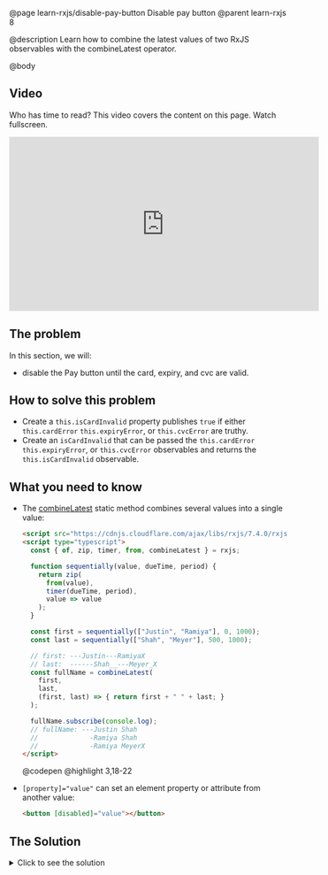 @page learn-rxjs/disable-pay-button Disable pay button
@parent learn-rxjs 8

@description Learn how to combine the latest values of two
RxJS observables with the combineLatest operator.

@body

## Video

Who has time to read? This video covers the content on this page. Watch fullscreen.

<iframe width="560" height="315" src="https://www.youtube.com/embed/pjJPwtfDykk" frameborder="0" allow="accelerometer; autoplay; encrypted-media; gyroscope; picture-in-picture" allowfullscreen></iframe>

## The problem

In this section, we will:

- disable the Pay button until the card, expiry, and cvc are valid.

## How to solve this problem

- Create a `this.isCardInvalid` property publishes `true` if
  either `this.cardError` `this.expiryError`, or `this.cvcError` are truthy.
- Create an `isCardInvalid` that can be passed the
  `this.cardError` `this.expiryError`, or `this.cvcError` observables
  and returns the `this.isCardInvalid` observable.

## What you need to know

- The [combineLatest](https://rxjs.dev/api/index/function/combineLatest) static method combines several values into a single value:

  ```html
  <script src="https://cdnjs.cloudflare.com/ajax/libs/rxjs/7.4.0/rxjs.umd.min.js"></script>
  <script type="typescript">
    const { of, zip, timer, from, combineLatest } = rxjs;

    function sequentially(value, dueTime, period) {
      return zip(
        from(value),
        timer(dueTime, period),
        value => value
      );
    }

    const first = sequentially(["Justin", "Ramiya"], 0, 1000);
    const last = sequentially(["Shah", "Meyer"], 500, 1000);

    // first: ---Justin---RamiyaX
    // last:  ------Shah__---Meyer_X
    const fullName = combineLatest(
      first,
      last,
      (first, last) => { return first + " " + last; }
    );

    fullName.subscribe(console.log);
    // fullName: ---Justin Shah
    //             -Ramiya Shah
    //             -Ramiya MeyerX
  </script>
  ```

  @codepen
  @highlight 3,18-22

- `[property]="value"` can set an element property or attribute
  from another value:

  ```html
  <button [disabled]="value"></button>
  ```

## The Solution

<details>
<summary>Click to see the solution</summary>
@sourceref ./8-disable-pay-button.html
@codepen
@highlight 13,114-123,162,195,only
</details>
